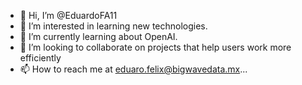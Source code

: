 - 👋 Hi, I’m @EduardoFA11
- 👀 I’m interested in learning new technologies.
- 🌱 I’m currently learning about OpenAI.
- 💞️ I’m looking to collaborate on projects that help users work more efficiently
- 📫 How to reach me at eduaro.felix@bigwavedata.mx...

<!---
EduardoFA11/EduardoFA11 is a ✨ special ✨ repository because its `README.md` (this file) appears on your GitHub profile.
You can click the Preview link to take a look at your changes.
--->

